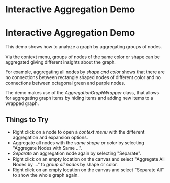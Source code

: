 <!--
 //////////////////////////////////////////////////////////////////////////////
 // @license
 // This file is part of yFiles for HTML 2.6.0.2.
 // Use is subject to license terms.
 //
 // Copyright (c) 2000-2023 by yWorks GmbH, Vor dem Kreuzberg 28,
 // 72070 Tuebingen, Germany. All rights reserved.
 //
 //////////////////////////////////////////////////////////////////////////////
-->
# Interactive Aggregation Demo

# Interactive Aggregation Demo

This demo shows how to analyze a graph by aggregating groups of nodes.

Via the context menu, groups of nodes of the same color or shape can be aggregated giving different insights about the graph.

For example, aggregating all nodes by _shape and color_ shows that there are no connections between rectangle shaped nodes of different color and no connections between octagonal green and purple nodes.

The demo makes use of the _AggregationGraphWrapper_ class, that allows for aggregating graph items by hiding items and adding new items to a wrapped graph.

## Things to Try

- Right click on a node to open a _context menu_ with the different aggregation and expansion options.
- Aggregate all nodes with the _same shape or color_ by selecting "Aggregate Nodes with Same ...".
- _Separate_ an aggregation node again by selecting "Separate".
- Right click on an empty location on the canvas and select "Aggregate All Nodes by ..." to _group all nodes_ by shape or color.
- Right click on an empty location on the canvas and select "Separate All" to show the whole graph again.
